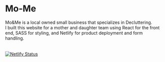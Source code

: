# Mo-Me
Mo&amp;Me is a local owned small business that specializes in Decluttering.
<br/>
I built this website for a mother and daughter team using React for the front end, SASS for styling, and Netlify for product deployment and form handling.
<br/>
<br/>
<br/>
[![Netlify Status](https://api.netlify.com/api/v1/badges/a9d26eda-59f8-4338-934d-a72b7c619978/deploy-status)](https://app.netlify.com/sites/moandme/deploys)
